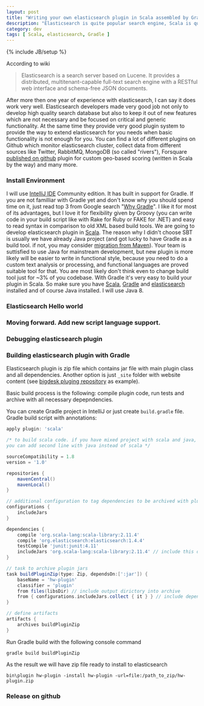 ```yaml
---
layout: post
title: "Writing your own elasticsearch plugin in Scala assembled by Gradle step-by-step"
description: "Elasticsearch is quite popular search engine, Scala is quite popular JVM language and Gradle is quite popular build tool. Let's try all of them at once." 
category: dev
tags: [ Scala, elasticsearch, Gradle ]
---
```

{% include JB/setup %}

According to wiki
> Elasticsearch is a search server based on Lucene. It provides a distributed, multitenant-capable full-text search engine with a RESTful web interface and schema-free JSON documents.

After more then one year of experience with elasticsearch, I can say it does work very well. Elasticsearch developers made very good job not only to develop high quality search database but also to keep it out of new features which are not necessary and be focused on critical and generic functionality. At the same time they provide very good plugin system to provide the way to extend elasticsearch for you needs when basic functionality is not enough for you. You can find a lot of different plugins on Github which monitor elasticsearch cluster, collect data from different sources like Twitter, RabbitMQ, MongoDB (so called "rivers"), Forsquare [published on github][4sq] plugin for custom geo-based scoring (written in Scala by the way) and many more. 

### Install Environment

I will use [IntelliJ IDE][idea] Community edition. It has built in support for Gradle. If you are not familliar with Gradle yet and don't know why you should spend time on it, just read top 3 from Google search "[Why Gradle][why-gradle]". I like it for most of its advantages, but I love it for flexibility given by Groovy (you can write code in your build script like with Rake for Ruby or FAKE for .NET) and easy to read syntax in comparison to old XML based build tools.
We are going to develop elasticsearch plugin in [Scala][scala]. The reason why I didn't choose SBT is usually we have already Java project (and got lucky to have Gradle as a build tool. if not, you may consider [migration from Maven][mvn2gradle]). Your team is suttisfied to use Java for mainstream development, but new plugin is more likely will be easier to write in functional style, because you need to do a custom text analysis or processing, and functional languages are proved suitable tool for that. You are most likely don't think even to change build tool just for ~3% of you codebase. With Gradle it's very easy to build your plugin in Scala.
So make sure you have [Scala][scala], [Gradle][gradle] and [elasticsearch][es] installed and of course Java installed. I will use Java 8.

### Elasticsearch Hello world

### Moving forward. Add new script language support.

### Debugging elasticsearch plugin

### Building elasticsearch plugin with Gradle

Elasticsearch plugin is zip file which contains jar file with main plugin class and all dependencies. Another option is just `_site` folder with website content (see [bigdesk pluging repository][bigdesk] as example). 

Basic build process is the following: compile plugin code, run tests and archive with all necessary depepndencies.

You can create Gradle project in IntelliJ or just create `build.gradle` file. 
Gradle build script with annotations: 

```groovy
apply plugin: 'scala' 

/* to build scala code. if you have mixed project with scala and java,
you can add second line with java instead of scala */

sourceCompatibility = 1.8
version = '1.0'

repositories {
    mavenCentral()
    mavenLocal()
}

// additional configuration to tag dependencies to be archived with plugin jar
configurations {
    includeJars
}

dependencies {
    compile 'org.scala-lang:scala-library:2.11.4'
    compile 'org.elasticsearch:elasticsearch:1.4.4'
    testCompile 'junit:junit:4.11'
    includeJars 'org.scala-lang:scala-library:2.11.4' // include this dependency
}

// task to archive plugin jars
task buildPluginZip(type: Zip, dependsOn:[':jar']) {
    baseName = 'hw-plugin'
    classifier = 'plugin'
    from files(libsDir) // include output dirictory into archive
    from { configurations.includeJars.collect { it } } // include dependencies to archive
}

// define artifacts
artifacts {
    archives buildPluginZip
}
```

Run Gradle build with the following console command 
```
gradle build buildPluginZip
```
As the result we will have zip file ready to install to elasticsearch 

```
bin\plugin hw-plugin -install hw-plugin -url=file:/path_to_zip/hw-plugin.zip
```

### Release on github

[4sq]: https://github.com/foursquare/es-scorer-plugin
[idea]: https://www.jetbrains.com/idea/
[why-gradle]: https://google.com/?q=why+gradle
[mvn2gradle]: http://maruhgar.blogspot.nl/2010/12/converting-maven-project-to-gradle.html
[scala]: http://www.scala-lang.org/download/
[gradle]: https://gradle.org/
[es]: https://www.elastic.co/downloads/elasticsearch
[bigdesk]: https://github.com/lukas-vlcek/bigdesk

